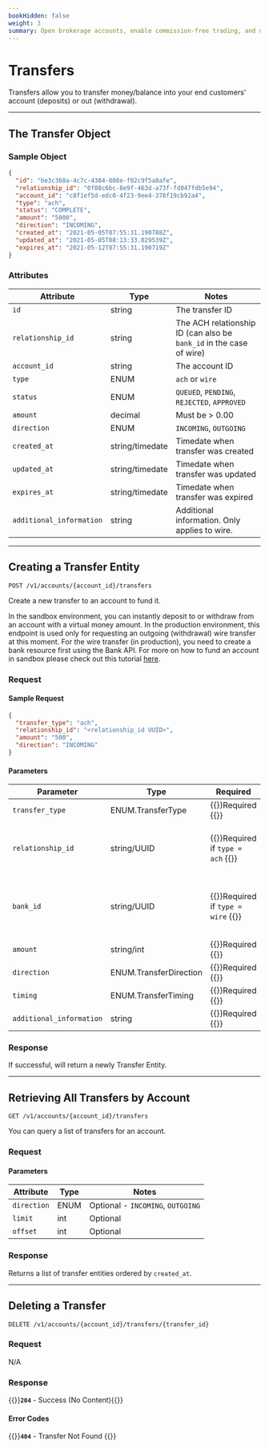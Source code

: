 ```yaml
---
bookHidden: false
weight: 3
summary: Open brokerage accounts, enable commission-free trading, and manage the ongoing user experience with Alpaca Broker API
---
```


# Transfers

Transfers allow you to transfer money/balance into your end customers' account (deposits) or out (withdrawal).

---

## **The Transfer Object**

### Sample Object

```json
{
  "id": "be3c368a-4c7c-4384-808e-f02c9f5a8afe",
  "relationship_id": "0f08c6bc-8e9f-463d-a73f-fd047fdb5e94",
  "account_id": "c8f1ef5d-edc0-4f23-9ee4-378f19cb92a4",
  "type": "ach",
  "status": "COMPLETE",
  "amount": "5000",
  "direction": "INCOMING",
  "created_at": "2021-05-05T07:55:31.190788Z",
  "updated_at": "2021-05-05T08:13:33.029539Z",
  "expires_at": "2021-05-12T07:55:31.190719Z"
}
```

### Attributes

| Attribute                | Type            | Notes                                                               |
| ------------------------ | --------------- | ------------------------------------------------------------------- |
| `id`                     | string          | The transfer ID                                                     |
| `relationship_id`        | string          | The ACH relationship ID (can also be `bank_id` in the case of wire) |
| `account_id`             | string          | The account ID                                                      |
| `type`                   | ENUM            | `ach` or `wire`                                                     |
| `status`                 | ENUM            | `QUEUED`, `PENDING`, `REJECTED`, `APPROVED`                         |
| `amount`                 | decimal         | Must be > 0.00                                                      |
| `direction`              | ENUM            | `INCOMING`, `OUTGOING`                                              |
| `created_at`             | string/timedate | Timedate when transfer was created                                  |
| `updated_at`             | string/timedate | Timedate when transfer was updated                                  |
| `expires_at`             | string/timedate | Timedate when transfer was expired                                  |
| `additional_information` | string          | Additional information. Only applies to wire.                       |

---

## **Creating a Transfer Entity**

`POST /v1/accounts/{account_id}/transfers`

Create a new transfer to an account to fund it.

In the sandbox environment, you can instantly deposit to or withdraw from an account with a virtual money amount. In the production environment, this endpoint is used only for requesting an outgoing (withdrawal) wire transfer at this moment. For the wire transfer (in production), you need to create a bank resource first using the Bank API. For more on how to fund an account in sandbox please check out this tutorial [here](https://alpaca.markets/learn/fund-broker-api/).

### Request

#### Sample Request

```json
{
  "transfer_type": "ach",
  "relationship_id": "<relationship_id UUID>",
  "amount": "500",
  "direction": "INCOMING"
}
```

#### Parameters

| Parameter                | Type                   | Required                                               | Notes                                                                                                                           |
| ------------------------ | ---------------------- | ------------------------------------------------------ | ------------------------------------------------------------------------------------------------------------------------------- |
| `transfer_type`          | ENUM.TransferType      | {{<hint danger>}}Required {{</hint>}}                  | `ach`, `wire` - Sandbox currently only supports `ach`                                                                           |
| `relationship_id`        | string/UUID            | {{<hint danger>}}Required if `type = ach` {{</hint>}}  | The `ach_relationship` created for the `account_id` [here]({{< relref "../funding/ACH/#creating-an-ach-relationship" >}})       |
| `bank_id`                | string/UUID            | {{<hint danger>}}Required if `type = wire` {{</hint>}} | The `bank_relationship` created for the `account_id` [here]({{< relref "../funding/bank/#creating-a-new-bank-relationship" >}}) |
| `amount`                 | string/int             | {{<hint danger>}}Required {{</hint>}}                  | Must be >0                                                                                                                      |
| `direction`              | ENUM.TransferDirection | {{<hint danger>}}Required {{</hint>}}                  | `INCOMING` or `OUTGOING`                                                                                                        |
| `timing`                 | ENUM.TransferTiming    | {{<hint danger>}}Required {{</hint>}}                  | Only `immediate`                                                                                                                |
| `additional_information` | string                 | {{<hint danger>}}Required {{</hint>}}                  | Only in the case where `transfer_type = wire`                                                                                   |

### Response

If successful, will return a newly Transfer Entity.

---

## **Retrieving All Transfers by Account**

`GET /v1/accounts/{account_id}/transfers`

You can query a list of transfers for an account.

### Request

#### Parameters

| Attribute   | Type | Notes                             |
| ----------- | ---- | --------------------------------- |
| `direction` | ENUM | Optional - `INCOMING`, `OUTGOING` |
| `limit`     | int  | Optional                          |
| `offset`    | int  | Optional                          |

### Response

Returns a list of transfer entities ordered by `created_at`.

---

## **Deleting a Transfer**

`DELETE /v1/accounts/{account_id}/transfers/{transfer_id}`

### Request

N/A

### Response

{{<hint good>}}**`204`** - Success (No Content){{</hint>}}

#### Error Codes

{{<hint warning>}}**`404`** - Transfer Not Found {{</hint>}}

&nbsp;
